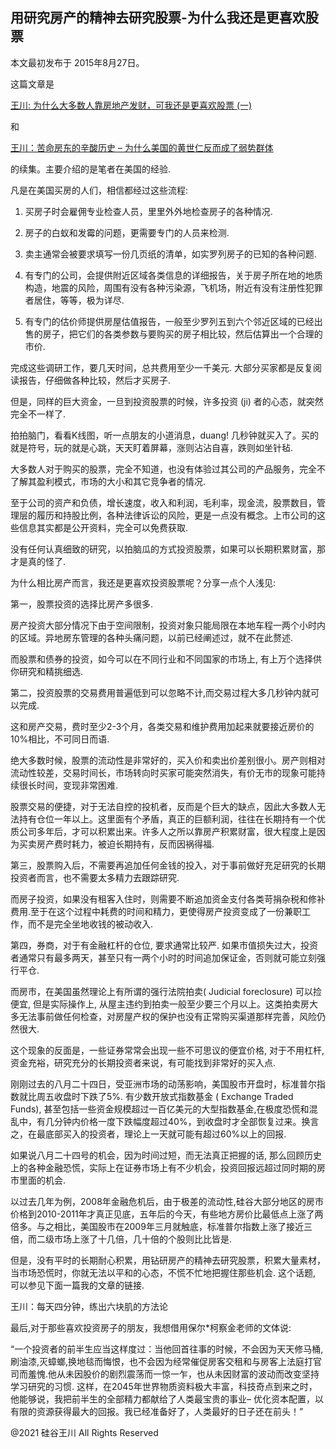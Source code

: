 ## 用研究房产的精神去研究股票-为什么我还是更喜欢股票

本文最初发布于 2015年8月27日。

这篇文章是

<a href="https://chuan.us/archives/635">王川: 为什么大多数人靠房地产发财，可我还是更喜欢股票 (一)</a>

和

<a href="https://chuan.us/archives/638">王川：苦命房东的辛酸历史 – 为什么美国的黄世仁反而成了弱势群体</a>

的续集。主要介绍的是笔者在美国的经验.

凡是在美国买房的人们，相信都经过这些流程:

1. 买房子时会雇佣专业检查人员，里里外外地检查房子的各种情况.

2. 房子的白蚁和发霉的问题，更需要专门的人员来检测.

3. 卖主通常会被要求填写一份几页纸的清单，如实罗列房子的已知的各种问题.

4. 有专门的公司，会提供附近区域各类信息的详细报告，关于房子所在地的地质构造，地震的风险，周围有没有各种污染源，飞机场，附近有没有注册性犯罪者居住，等等，极为详尽.

5. 有专门的估价师提供房屋估值报告，一般至少罗列五到六个邻近区域的已经出售的房子，把它们的各类参数与要购买的房子相比较，然后估算出一个合理的市价.

完成这些调研工作，要几天时间，总共费用至少一千美元. 大部分买家都是反复阅读报告，仔细做各种比较，然后才买房子.

但是，同样的巨大资金，一旦到投资股票的时候，许多投资 (ji) 者的心态，就突然完全不一样了.

拍拍脑门，看看K线图，听一点朋友的小道消息，duang! 几秒钟就买入了。买的就是符号，玩的就是心跳，天天盯着屏幕，涨则沾沾自喜，跌则如坐针毡.

大多数人对于购买的股票，完全不知道，也没有体验过其公司的产品服务，完全不了解其盈利模式，市场的大小和其它竞争者的情况.

至于公司的资产和负债，增长速度，收入和利润，毛利率，现金流，股票数目，管理层的履历和持股比例，各种法律诉讼的风险，更是一点没有概念。上市公司的这些信息其实都是公开资料，完全可以免费获取.

没有任何认真细致的研究，以拍脑瓜的方式投资股票，如果可以长期积累财富，那才是真的怪了.

为什么相比房产而言，我还是更喜欢投资股票呢？分享一点个人浅见:

第一，股票投资的选择比房产多很多.

房产投资大部分情况下由于空间限制，投资对象只能局限在本地车程一两个小时内的区域。异地房东管理的各种头痛问题，以前已经阐述过，就不在此赘述.

而股票和债券的投资，如今可以在不同行业和不同国家的市场上, 有上万个选择供你研究和精挑细选.

第二，投资股票的交易费用普遍低到可以忽略不计,而交易过程大多几秒钟内就可以完成.

这和房产交易，费时至少2-3个月，各类交易和维护费用加起来就要接近房价的10%相比，不可同日而语.

绝大多数时候，股票的流动性是非常好的，买入价和卖出价差别很小。房产则相对流动性较差，交易时间长，市场转向时买家可能突然消失，有价无市的现象可能持续很长时间，变现非常困难.

股票交易的便捷，对于无法自控的投机者，反而是个巨大的缺点，因此大多数人无法持有仓位一年以上。这里面有个矛盾，真正的巨额利润，往往在长期持有一个优质公司多年后，才可以积累出来。许多人之所以靠房产积累财富，很大程度上是因为买卖房产费时耗力，被迫长期持有，反而因祸得福.

第三，股票购入后，不需要再追加任何金钱的投入，对于事前做好充足研究的长期投资者而言，也不需要太多精力去跟踪研究.

而房子投资，如果没有租客入住时，则需要不断追加资金支付各类苛捐杂税和修补费用.至于在这个过程中耗费的时间和精力，更使得房产投资变成了一份兼职工作，而不是完全坐地收钱的被动收入.

第四，券商，对于有金融杠杆的仓位, 要求通常比较严. 如果市值损失过大，投资者通常只有最多两天，甚至只有一两个小时的时间追加保证金，否则就可能立刻强行平仓.

而房市，在美国虽然理论上有所谓的强行法院拍卖( Judicial foreclosure) 可以捡便宜, 但是实际操作上,
从屋主违约到拍卖一般至少要三个月以上。这类拍卖房大多无法事前做任何检查，对房屋产权的保护也没有正常购买渠道那样完善，风险仍然很大.

这个现象的反面是，一些证券常常会出现一些不可思议的便宜价格, 对于不用杠杆,资金充裕，研究充分的长期投资者来说，有可能找到非常好的买入点.

刚刚过去的八月二十四日，受亚洲市场的动荡影响，美国股市开盘时，标准普尔指数就比周五收盘时下跌了5%. 有少数开放式指数基金 (
Exchange Traded Funds),
甚至包括一些资金规模超过一百亿美元的大型指数基金,在极度恐慌和混乱中，有几分钟内价格一度下跌幅度超过40%，到收盘时才全部恢复过来。换言之，在最底部买入的投资者，理论上一天就可能有超过60%以上的回报.

如果说八月二十四号的机会，因为时间过短，而无法真正把握的话, 那么回顾历史上的各种金融恐慌，实际上在证券市场上有不少机会，投资回报远超过同时期的房市里面的机会.

以过去几年为例，2008年金融危机后，由于极差的流动性,硅谷大部分地区的房市价格到2010-2011年才真正见底，五年后的今天，有些地方房价比最低点上涨了两倍多。与之相比，美国股市在2009年三月就触底，标准普尔指数上涨了接近三倍，而二级市场上涨了十几倍，几十倍的个股则比比皆是.

但是，没有平时的长期耐心积累，用钻研房产的精神去研究股票，积累大量素材，当市场恐慌时，你就无法以平和的心态，不慌不忙地把握住那些机会.
这个话题, 可以参见下面一篇我的文章的链接.

王川：每天四分钟，练出六块肌的方法论

最后,对于那些喜欢投资房子的朋友，我想借用保尔*柯察金老师的文体说:

“一个投资者的前半生应当这样度过：当他回首往事的时候，不会因为天天修马桶,刷油漆,灭蟑螂,换地毯而悔恨，也不会因为经常催促房客交租和与房客上法庭打官司而羞愧.他从未因股价的剧烈震荡而一惊一乍，也从未因财富的波动而改变坚持学习研究的习惯.
这样，在2045年世界物质资料极大丰富，科技奇点到来之时，他能够说，我把前半生的全部精力都献给了人类最宝贵的事业–
优化资本配置，以有限的资源获得最大的回报。我已经准备好了，人类最好的日子还在前头！”

@2021 硅谷王川 All Rights Reserved

